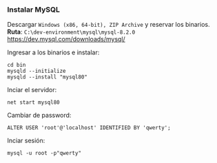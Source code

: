 
 ### Instalar MySQL
 Descargar `Windows (x86, 64-bit), ZIP Archive` y reservar los binarios.
 <br>**Ruta**: `C:\dev-environment\mysql\mysql-8.2.0`
 <br>https://dev.mysql.com/downloads/mysql/

 Ingresar a los binarios e instalar:
 ```
 cd bin
 mysqld --initialize
 mysqld --install "mysql80"
 ```
 Inciar el servidor:
 ```
 net start mysql80
 ```
 Cambiar de password:
 ```
 ALTER USER 'root'@'localhost' IDENTIFIED BY 'qwerty';
 ```
 Inciar sesión:
 ```
 mysql -u root -p"qwerty"
 ```
